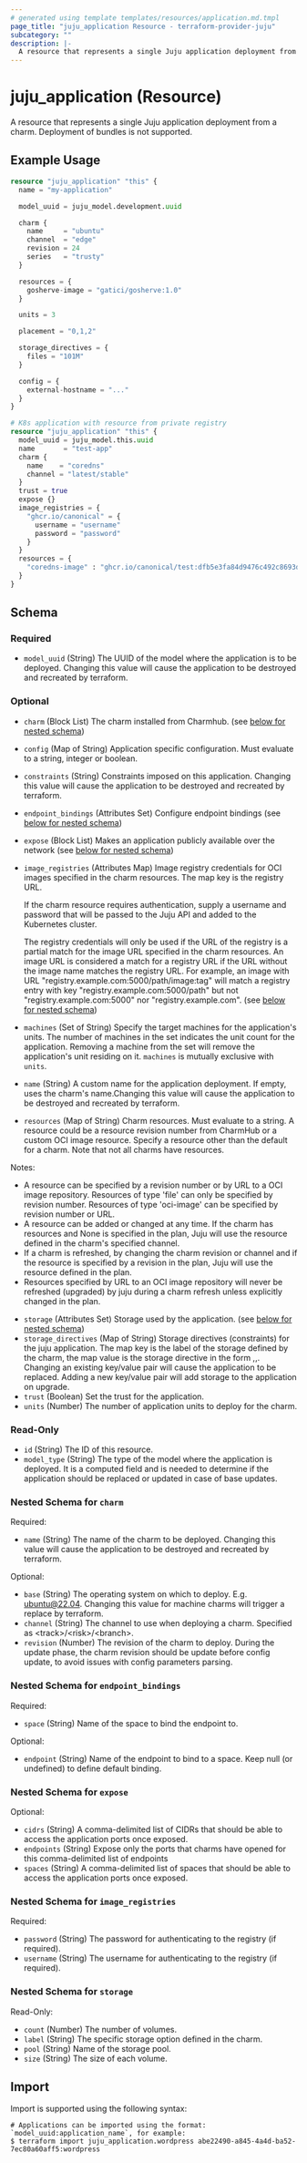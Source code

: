 ```yaml
---
# generated using template templates/resources/application.md.tmpl
page_title: "juju_application Resource - terraform-provider-juju"
subcategory: ""
description: |-
  A resource that represents a single Juju application deployment from a charm. Deployment of bundles is not supported.
---
```


# juju_application (Resource)

A resource that represents a single Juju application deployment from a charm. Deployment of bundles is not supported.

## Example Usage
```terraform
resource "juju_application" "this" {
  name = "my-application"

  model_uuid = juju_model.development.uuid

  charm {
    name     = "ubuntu"
    channel  = "edge"
    revision = 24
    series   = "trusty"
  }

  resources = {
    gosherve-image = "gatici/gosherve:1.0"
  }

  units = 3

  placement = "0,1,2"

  storage_directives = {
    files = "101M"
  }

  config = {
    external-hostname = "..."
  }
}

# K8s application with resource from private registry
resource "juju_application" "this" {
  model_uuid = juju_model.this.uuid
  name       = "test-app"
  charm {
    name    = "coredns"
    channel = "latest/stable"
  }
  trust = true
  expose {}
  image_registries = {
    "ghcr.io/canonical" = {
      username = "username"
      password = "password"
    }
  }
  resources = {
    "coredns-image" : "ghcr.io/canonical/test:dfb5e3fa84d9476c492c8693d7b2417c0de8742f"
  }
}
```

<!-- schema generated by tfplugindocs -->
## Schema

### Required

- `model_uuid` (String) The UUID of the model where the application is to be deployed. Changing this value will cause the application to be destroyed and recreated by terraform.

### Optional

- `charm` (Block List) The charm installed from Charmhub. (see [below for nested schema](#nestedblock--charm))
- `config` (Map of String) Application specific configuration. Must evaluate to a string, integer or boolean.
- `constraints` (String) Constraints imposed on this application. Changing this value will cause the application to be destroyed and recreated by terraform.
- `endpoint_bindings` (Attributes Set) Configure endpoint bindings (see [below for nested schema](#nestedatt--endpoint_bindings))
- `expose` (Block List) Makes an application publicly available over the network (see [below for nested schema](#nestedblock--expose))
- `image_registries` (Attributes Map) Image registry credentials for OCI images specified in the charm resources. The map key is the registry URL.
	
	If the charm resource requires authentication, supply a username and password that will be passed to the Juju API and added to the Kubernetes cluster.

	The registry credentials will only be used if the URL of the registry is a partial match for the image URL specified in the charm resources.
	An image URL is considered a match for a registry URL if the URL without the image name matches the registry URL. For example, 
	an image with URL "registry.example.com:5000/path/image:tag" will match a registry entry with key "registry.example.com:5000/path" 
	but not "registry.example.com:5000" nor "registry.example.com". (see [below for nested schema](#nestedatt--image_registries))
- `machines` (Set of String) Specify the target machines for the application's units. The number of machines in the set indicates the unit count for the application. Removing a machine from the set will remove the application's unit residing on it. `machines` is mutually exclusive with `units`.
- `name` (String) A custom name for the application deployment. If empty, uses the charm's name.Changing this value will cause the application to be destroyed and recreated by terraform.
- `resources` (Map of String) Charm resources. Must evaluate to a string. A resource could be a resource revision number from CharmHub or a custom OCI image resource.
Specify a resource other than the default for a charm. Note that not all charms have resources.

Notes:
* A resource can be specified by a revision number or by URL to a OCI image repository. Resources of type 'file' can only be specified by revision number. Resources of type 'oci-image' can be specified by revision number or URL.
* A resource can be added or changed at any time. If the charm has resources and None is specified in the plan, Juju will use the resource defined in the charm's specified channel.
* If a charm is refreshed, by changing the charm revision or channel and if the resource is specified by a revision in the plan, Juju will use the resource defined in the plan.
* Resources specified by URL to an OCI image repository will never be refreshed (upgraded) by juju during a charm refresh unless explicitly changed in the plan.
- `storage` (Attributes Set) Storage used by the application. (see [below for nested schema](#nestedatt--storage))
- `storage_directives` (Map of String) Storage directives (constraints) for the juju application. The map key is the label of the storage defined by the charm, the map value is the storage directive in the form <pool>,<count>,<size>. Changing an existing key/value pair will cause the application to be replaced. Adding a new key/value pair will add storage to the application on upgrade.
- `trust` (Boolean) Set the trust for the application.
- `units` (Number) The number of application units to deploy for the charm.

### Read-Only

- `id` (String) The ID of this resource.
- `model_type` (String) The type of the model where the application is deployed. It is a computed field and is needed to determine if the application should be replaced or updated in case of base updates.

<a id="nestedblock--charm"></a>
### Nested Schema for `charm`

Required:

- `name` (String) The name of the charm to be deployed.  Changing this value will cause the application to be destroyed and recreated by terraform.

Optional:

- `base` (String) The operating system on which to deploy. E.g. ubuntu@22.04. Changing this value for machine charms will trigger a replace by terraform.
- `channel` (String) The channel to use when deploying a charm. Specified as \<track>/\<risk>/\<branch>.
- `revision` (Number) The revision of the charm to deploy. During the update phase, the charm revision should be update before config update, to avoid issues with config parameters parsing.


<a id="nestedatt--endpoint_bindings"></a>
### Nested Schema for `endpoint_bindings`

Required:

- `space` (String) Name of the space to bind the endpoint to.

Optional:

- `endpoint` (String) Name of the endpoint to bind to a space. Keep null (or undefined) to define default binding.


<a id="nestedblock--expose"></a>
### Nested Schema for `expose`

Optional:

- `cidrs` (String) A comma-delimited list of CIDRs that should be able to access the application ports once exposed.
- `endpoints` (String) Expose only the ports that charms have opened for this comma-delimited list of endpoints
- `spaces` (String) A comma-delimited list of spaces that should be able to access the application ports once exposed.


<a id="nestedatt--image_registries"></a>
### Nested Schema for `image_registries`

Required:

- `password` (String) The password for authenticating to the registry (if required).
- `username` (String) The username for authenticating to the registry (if required).


<a id="nestedatt--storage"></a>
### Nested Schema for `storage`

Read-Only:

- `count` (Number) The number of volumes.
- `label` (String) The specific storage option defined in the charm.
- `pool` (String) Name of the storage pool.
- `size` (String) The size of each volume.


## Import

Import is supported using the following syntax:

```shell
# Applications can be imported using the format: `model_uuid:application_name`, for example:
$ terraform import juju_application.wordpress abe22490-a845-4a4d-ba52-7ec80a60aff5:wordpress
```
